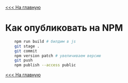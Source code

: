 [<<< На главную](./index.MD)

# Как опубликовать на NPM
``` bash
    npm run build # билдим в js
    git stage .
    git commit
    npm version patch # увеличиваем версию
    git push
    npm publish --access public
```

[<<< На главную](./index.MD)
